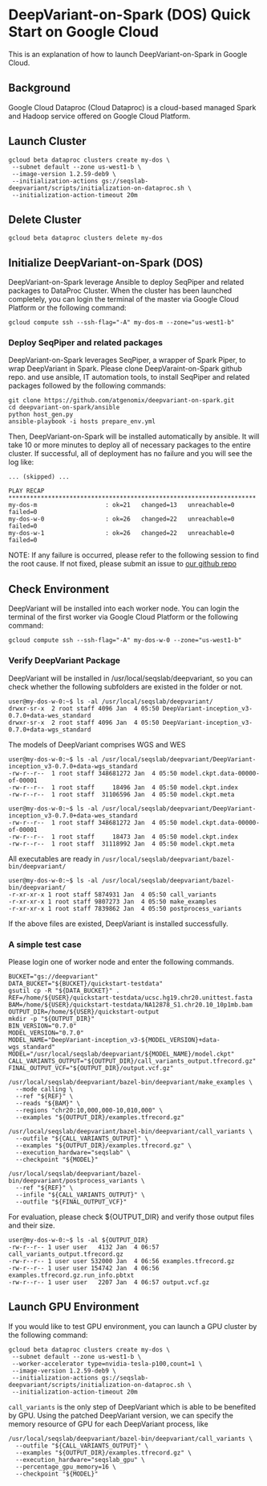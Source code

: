 # DeepVariant-on-Spark (DOS) Quick Start on Google Cloud

This is an explanation of how to launch DeepVariant-on-Spark in Google
Cloud.

## Background

Google Cloud Dataproc (Cloud Dataproc) is a cloud-based managed Spark
and Hadoop service offered on Google Cloud Platform.

## Launch Cluster

```
gcloud beta dataproc clusters create my-dos \
 --subnet default --zone us-west1-b \
 --image-version 1.2.59-deb9 \
 --initialization-actions gs://seqslab-deepvariant/scripts/initialization-on-dataproc.sh \
 --initialization-action-timeout 20m
```

## Delete Cluster

```
gcloud beta dataproc clusters delete my-dos
```

## Initialize DeepVariant-on-Spark (DOS)

DeepVariant-on-Spark leverage Ansible to deploy SeqPiper and related
packages to DataProc Cluster. When the cluster has been launched
completely, you can login the terminal of the master via Google Cloud
Platform or the following command:

```
gcloud compute ssh --ssh-flag="-A" my-dos-m --zone="us-west1-b"
```

### Deploy SeqPiper and related packages

DeepVariant-on-Spark leverages SeqPiper, a wrapper of Spark Piper, to
wrap DeepVariant in Spark. Please clone DeepVaraint-on-Spark github repo.
and use ansible, IT automation tools, to install SeqPiper and related
packages followed by the following commands:

```
git clone https://github.com/atgenomix/deepvariant-on-spark.git
cd deepvariant-on-spark/ansible
python host_gen.py
ansible-playbook -i hosts prepare_env.yml
```

Then, DeepVariant-on-Spark will be installed automatically by ansible. It
will take 10 or more minutes to deploy all of necessary packages to the
entire cluster. If successful, all of deployment has no failure and you
will see the log like:
```
... (skipped) ...

PLAY RECAP *********************************************************************
my-dos-m                   : ok=21   changed=13   unreachable=0    failed=0
my-dos-w-0                 : ok=26   changed=22   unreachable=0    failed=0
my-dos-w-1                 : ok=26   changed=22   unreachable=0    failed=0
```

NOTE: If any failure is occurred, please refer to the following session
to find the root cause. If not fixed, please submit an issue to [our
github repo](https://github.com/atgenomix/deepvariant-on-spark/issues/new)

## Check Environment

DeepVariant will be installed into each worker node. You can login the
terminal of the first worker via Google Cloud Platform or the following
command:

```
gcloud compute ssh --ssh-flag="-A" my-dos-w-0 --zone="us-west1-b"
```

### Verify DeepVariant Package

DeepVariant will be installed in /usr/local/seqslab/deepvariant, so you can check
whether the following subfolders are existed in the folder or not.
```
user@my-dos-w-0:~$ ls -al /usr/local/seqslab/deepvariant/
drwxr-sr-x  2 root staff 4096 Jan  4 05:50 DeepVariant-inception_v3-0.7.0+data-wes_standard
drwxr-sr-x  2 root staff 4096 Jan  4 05:50 DeepVariant-inception_v3-0.7.0+data-wgs_standard
```

The models of DeepVariant comprises WGS and WES

```
user@my-dos-w-0:~$ ls -al /usr/local/seqslab/deepvariant/DeepVariant-inception_v3-0.7.0+data-wgs_standard
-rw-r--r--  1 root staff 348681272 Jan  4 05:50 model.ckpt.data-00000-of-00001
-rw-r--r--  1 root staff     18496 Jan  4 05:50 model.ckpt.index
-rw-r--r--  1 root staff  31106596 Jan  4 05:50 model.ckpt.meta
```

```
user@my-dos-w-0:~$ ls -al /usr/local/seqslab/deepvariant/DeepVariant-inception_v3-0.7.0+data-wes_standard
-rw-r--r--  1 root staff 348681272 Jan  4 05:50 model.ckpt.data-00000-of-00001
-rw-r--r--  1 root staff     18473 Jan  4 05:50 model.ckpt.index
-rw-r--r--  1 root staff  31118992 Jan  4 05:50 model.ckpt.meta
```

All executables are ready in `/usr/local/seqslab/deepvariant/bazel-bin/deepvariant/`

```
user@my-dos-w-0:~$ ls -al /usr/local/seqslab/deepvariant/bazel-bin/deepvariant/
-r-xr-xr-x 1 root staff 5874931 Jan  4 05:50 call_variants
-r-xr-xr-x 1 root staff 9807273 Jan  4 05:50 make_examples
-r-xr-xr-x 1 root staff 7839862 Jan  4 05:50 postprocess_variants
```

If the above files are existed, DeepVariant is installed successfully.

### A simple test case

Please login one of worker node and enter the following commands.

```
BUCKET="gs://deepvariant"
DATA_BUCKET="${BUCKET}/quickstart-testdata"
gsutil cp -R "${DATA_BUCKET}" .
REF=/home/${USER}/quickstart-testdata/ucsc.hg19.chr20.unittest.fasta
BAM=/home/${USER}/quickstart-testdata/NA12878_S1.chr20.10_10p1mb.bam
OUTPUT_DIR=/home/${USER}/quickstart-output
mkdir -p "${OUTPUT_DIR}"
BIN_VERSION="0.7.0"
MODEL_VERSION="0.7.0"
MODEL_NAME="DeepVariant-inception_v3-${MODEL_VERSION}+data-wgs_standard"
MODEL="/usr/local/seqslab/deepvariant/${MODEL_NAME}/model.ckpt"
CALL_VARIANTS_OUTPUT="${OUTPUT_DIR}/call_variants_output.tfrecord.gz"
FINAL_OUTPUT_VCF="${OUTPUT_DIR}/output.vcf.gz"

/usr/local/seqslab/deepvariant/bazel-bin/deepvariant/make_examples \
  --mode calling \
  --ref "${REF}" \
  --reads "${BAM}" \
  --regions "chr20:10,000,000-10,010,000" \
  --examples "${OUTPUT_DIR}/examples.tfrecord.gz"

/usr/local/seqslab/deepvariant/bazel-bin/deepvariant/call_variants \
  --outfile "${CALL_VARIANTS_OUTPUT}" \
  --examples "${OUTPUT_DIR}/examples.tfrecord.gz" \
  --execution_hardware="seqslab" \
  --checkpoint "${MODEL}"

/usr/local/seqslab/deepvariant/bazel-bin/deepvariant/postprocess_variants \
  --ref "${REF}" \
  --infile "${CALL_VARIANTS_OUTPUT}" \
  --outfile "${FINAL_OUTPUT_VCF}"

```

For evaluation, please check ${OUTPUT_DIR} and verify those output files
and their size.

```
user@my-dos-w-0:~$ ls -al ${OUTPUT_DIR}
-rw-r--r-- 1 user user   4132 Jan  4 06:57 call_variants_output.tfrecord.gz
-rw-r--r-- 1 user user 532000 Jan  4 06:56 examples.tfrecord.gz
-rw-r--r-- 1 user user 154742 Jan  4 06:56 examples.tfrecord.gz.run_info.pbtxt
-rw-r--r-- 1 user user   2207 Jan  4 06:57 output.vcf.gz
```

## Launch GPU Environment

If you would like to test GPU environment, you can launch a GPU cluster
by the following command:

```
gcloud beta dataproc clusters create my-dos \
 --subnet default --zone us-west1-b \
 --worker-accelerator type=nvidia-tesla-p100,count=1 \
 --image-version 1.2.59-deb9 \
 --initialization-actions gs://seqslab-deepvariant/scripts/initialization-on-dataproc.sh \
 --initialization-action-timeout 20m
```

`call_variants` is the only step of DeepVariant which is able to be
benefited by GPU. Using the patched DeepVariant version, we can specify
the memory resource of GPU for each DeepVariant process, like

```
/usr/local/seqslab/deepvariant/bazel-bin/deepvariant/call_variants \
  --outfile "${CALL_VARIANTS_OUTPUT}" \
  --examples "${OUTPUT_DIR}/examples.tfrecord.gz" \
  --execution_hardware="seqslab_gpu" \
  --percentage_gpu_memory=16 \
  --checkpoint "${MODEL}"
```

